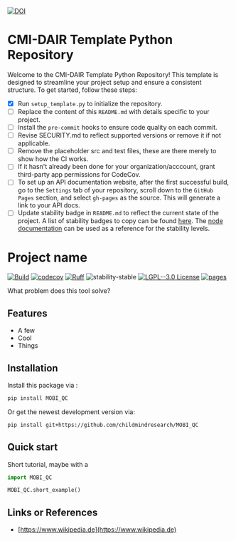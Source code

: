 [![DOI](https://zenodo.org/badge/657341621.svg)](https://zenodo.org/doi/10.5281/zenodo.10383685)

# CMI-DAIR Template Python Repository

Welcome to the CMI-DAIR Template Python Repository! This template is designed to streamline your project setup and ensure a consistent structure. To get started, follow these steps:


- [x] Run `setup_template.py` to initialize the repository.
- [ ] Replace the content of this `README.md` with details specific to your project.
- [ ] Install the `pre-commit` hooks to ensure code quality on each commit.
- [ ] Revise SECURITY.md to reflect supported versions or remove it if not applicable.
- [ ] Remove the placeholder src and test files, these are there merely to show how the CI works.
- [ ] If it hasn't already been done for your organization/acccount, grant third-party app permissions for CodeCov.
- [ ] To set up an API documentation website, after the first successful build, go to the `Settings` tab of your repository, scroll down to the `GitHub Pages` section, and select `gh-pages` as the source. This will generate a link to your API docs.
- [ ] Update stability badge in `README.md` to reflect the current state of the project. A list of stability badges to copy can be found [here](https://github.com/orangemug/stability-badges). The [node documentation](https://nodejs.org/docs/latest-v20.x/api/documentation.html#documentation_stability_index) can be used as a reference for the stability levels.

# Project name

[![Build](https://github.com/childmindresearch/MOBI_QC/actions/workflows/test.yaml/badge.svg?branch=main)](https://github.com/childmindresearch/MOBI_QC/actions/workflows/test.yaml?query=branch%3Amain)
[![codecov](https://codecov.io/gh/childmindresearch/MOBI_QC/branch/main/graph/badge.svg?token=22HWWFWPW5)](https://codecov.io/gh/childmindresearch/MOBI_QC)
[![Ruff](https://img.shields.io/endpoint?url=https://raw.githubusercontent.com/astral-sh/ruff/main/assets/badge/v2.json)](https://github.com/astral-sh/ruff)
![stability-stable](https://img.shields.io/badge/stability-stable-green.svg)
[![LGPL--3.0 License](https://img.shields.io/badge/license-LGPL--3.0-blue.svg)](https://github.com/childmindresearch/MOBI_QC/blob/main/LICENSE)
[![pages](https://img.shields.io/badge/api-docs-blue)](https://childmindresearch.github.io/MOBI_QC)

What problem does this tool solve?

## Features

- A few
- Cool
- Things

## Installation

Install this package via :

```sh
pip install MOBI_QC
```

Or get the newest development version via:

```sh
pip install git+https://github.com/childmindresearch/MOBI_QC
```

## Quick start

Short tutorial, maybe with a

```Python
import MOBI_QC

MOBI_QC.short_example()
```

## Links or References

- [https://www.wikipedia.de](https://www.wikipedia.de)

